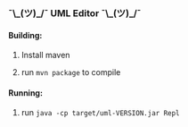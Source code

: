 ### ¯\\\_(ツ)\_/¯ UML Editor ¯\\\_(ツ)\_/¯ 
#### Building:

1. Install maven

2. run `mvn package` to compile

#### Running:
1. run `java -cp target/uml-VERSION.jar Repl`
